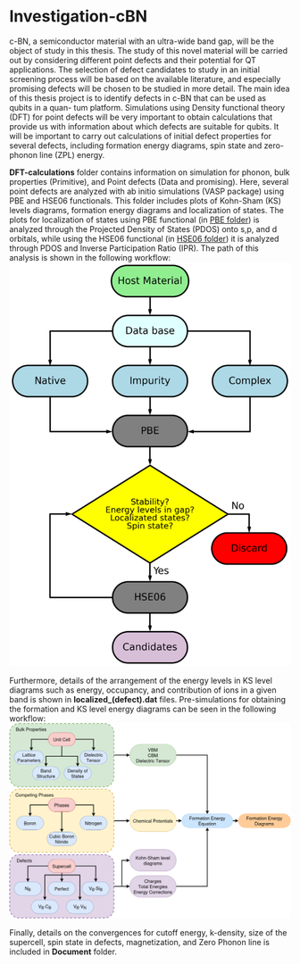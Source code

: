 # Investigation-cBN
c-BN, a semiconductor material with an ultra-wide band gap, will be the object of study in this thesis. The study of this novel material will be carried out by considering different point defects and their potential for QT applications. The selection of defect candidates to study in an initial screening process will be based on the available literature, and especially promising defects will be chosen to be studied in more detail. The main idea of this thesis project is to identify defects in c-BN that can be used as qubits in a quan- tum platform. Simulations using Density functional theory (DFT) for point defects will be very important to obtain calculations that provide us with information about which defects are suitable for qubits. It will be important to carry out calculations of initial defect properties for several defects, including formation energy diagrams, spin state and zero-phonon line (ZPL) energy.

**DFT-calculations** folder contains information on simulation for phonon, bulk properties (Primitive), and Point defects (Data and promising). Here, several point defects are analyzed with ab initio simulations (VASP package) using PBE and HSE06 functionals.  This folder includes plots of Kohn-Sham (KS) levels diagrams, formation energy diagrams and localization of states. The plots for localization of states using PBE functional (in [PBE folder](https://github.com/JosephPVera/Investigation-cBN/tree/main/DFT-calculations/Point-Defects-Data/PBE)) is analyzed through the Projected Density of States (PDOS) onto s,p, and d orbitals, while using the HSE06 functional (in [HSE06 folder](https://github.com/JosephPVera/Investigation-cBN/tree/main/DFT-calculations/Point-Defects-Data/HSE06)) it is analyzed through PDOS and Inverse Participation Ratio (IPR). The path of this analysis is shown in the following workflow:
![Alt text](https://github.com/JosephPVera/Investigation-cBN/blob/main/Figures/flowchart-point-defect.png)

Furthermore, details of the arrangement of the energy levels in KS level diagrams such as energy, occupancy, and contribution of ions in a given band is shown in **localized_(defect).dat** files. Pre-simulations for obtaining the formation and KS level energy diagrams can be seen in the following workflow:
![Alt text](https://github.com/JosephPVera/Investigation-cBN/blob/main/Figures/defects-diagram-0.png)

Finally, details on the convergences for cutoff energy, k-density, size of the supercell, spin state in defects, magnetization, and Zero Phonon line is included in **Document** folder.
